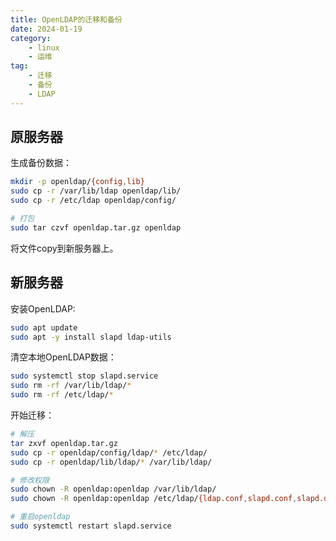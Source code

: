 ```yaml
---
title: OpenLDAP的迁移和备份
date: 2024-01-19
category:
    - linux
    - 运维
tag: 
    - 迁移
    - 备份
    - LDAP
---
```


## 原服务器

生成备份数据：

```bash
mkdir -p openldap/{config,lib}
sudo cp -r /var/lib/ldap openldap/lib/
sudo cp -r /etc/ldap openldap/config/

# 打包
sudo tar czvf openldap.tar.gz openldap
```

将文件copy到新服务器上。

## 新服务器

安装OpenLDAP:

```bash
sudo apt update
sudo apt -y install slapd ldap-utils 
```

清空本地OpenLDAP数据：

```bash
sudo systemctl stop slapd.service
sudo rm -rf /var/lib/ldap/*
sudo rm -rf /etc/ldap/*
```

开始迁移：

```bash
# 解压
tar zxvf openldap.tar.gz
sudo cp -r openldap/config/ldap/* /etc/ldap/
sudo cp -r openldap/lib/ldap/* /var/lib/ldap/

# 修改权限
sudo chown -R openldap:openldap /var/lib/ldap/
sudo chown -R openldap:openldap /etc/ldap/{ldap.conf,slapd.conf,slapd.d}

# 重启openldap
sudo systemctl restart slapd.service
```
